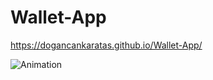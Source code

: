 # Wallet-App

https://dogancankaratas.github.io/Wallet-App/


![Animation](https://github.com/DogancanKaratas/Wallet-App/assets/140513435/d9931b2c-d451-4196-a414-3f23ff8c561e)
